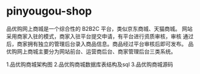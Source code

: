# pinyougou-shop
品优购网上商城是一个综合性的 B2B2C 平台，类似京东商城、天猫商城。
网站采用商家入驻的模式，商家入驻平台提交申请，有平台进行资质审核，审核
通过后，商家拥有独立的管理后台录入商品信息。商品经过平台审核后即可发布。
品优购网上商城主要分为网站前台、运营商后台、商家管理后台三类系统。


1.品优购商城架构图
2.品优购商城数据库表结构及sql
3.品优购商城源码
